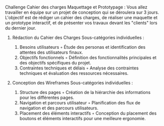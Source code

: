 Challenge Cahier des charges Maquettage et Prototypage :
Vous allez travailler en équipe sur un projet de conception qui se déroulera sur 3 jours. L'objectif est de rédiger un cahier des charges, de réaliser une maquette et un prototype interactif, et de présenter vos travaux devant les "clients" lors du dernier jour.

1. Rédaction du Cahier des Charges
Sous-catégories individuelles :
    1. Besoins utilisateurs
        ◦ Étude des personas et identification des attentes des utilisateurs finaux.
    2. Objectifs fonctionnels
        ◦ Définition des fonctionnalités principales et des objectifs spécifiques du projet.
    3. Contraintes techniques et délais
        ◦ Analyse des contraintes techniques et évaluation des ressources nécessaires.

2. Conception des Wireframes
Sous-catégories individuelles :
    1. Structure des pages
        ◦ Création de la hiérarchie des informations pour les différentes pages.
    2. Navigation et parcours utilisateur
        ◦ Planification des flux de navigation et des parcours utilisateurs.
    3. Placement des éléments interactifs
        ◦ Conception du placement des boutons et éléments interactifs pour une meilleure ergonomie.